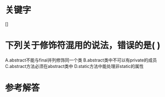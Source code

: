 # 关键字

[]

# 下列关于修饰符混用的说法，错误的是( )

A.abstract不能与final并列修饰同一个类
B.abstract类中不可以有private的成员
C.abstract方法必须在abstract类中
D.static方法中能处理非static的属性


# 参考解答
